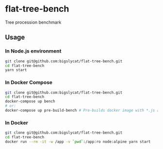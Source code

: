# flat-tree-bench

Tree procession benchmark

## Usage

### In Node.js environment

```sh
git clone git@github.com:bigslycat/flat-tree-bench.git
cd flat-tree-bench
yarn start
```

### In Docker Compose

```sh
git clone git@github.com:bigslycat/flat-tree-bench.git
cd flat-tree-bench
docker-compose up bench
# or:
docker-compose up pre-build-bench # Pre-builds docker image with *.js artifacts
```

### In Docker

```sh
git clone git@github.com:bigslycat/flat-tree-bench.git
cd flat-tree-bench
docker run --rm -it -w /app -v `pwd`:/app:ro node:alpine yarn start
```

